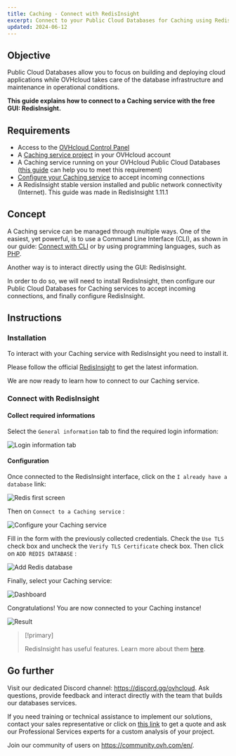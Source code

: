 ```yaml
---
title: Caching - Connect with RedisInsight
excerpt: Connect to your Public Cloud Databases for Caching using RedisInsight
updated: 2024-06-12
---
```


## Objective

Public Cloud Databases allow you to focus on building and deploying cloud applications while OVHcloud takes care of the database infrastructure and maintenance in operational conditions.

**This guide explains how to connect to a Caching service with the free GUI: RedisInsight.**

## Requirements

- Access to the [OVHcloud Control Panel](/links/manager)
- A [Caching service project](https://www.ovhcloud.com/asia/public-cloud/) in your OVHcloud account
- A Caching service running on your OVHcloud Public Cloud Databases ([this guide](/pages/public_cloud/public_cloud_databases/databases_01_order_control_panel) can help you to meet this requirement)
- [Configure your Caching service](/pages/public_cloud/public_cloud_databases/redis_08_prepare_for_incoming_connections) to accept incoming connections
- A RedisInsight stable version installed and public network connectivity (Internet). This guide was made in RedisInsight 1.11.1

## Concept

A Caching service can be managed through multiple ways.
One of the easiest, yet powerful, is to use a Command Line Interface (CLI), as shown in our guide: [Connect with CLI](/pages/public_cloud/public_cloud_databases/redis_03_connect_cli) or by using programming languages, such as [PHP](/pages/public_cloud/public_cloud_databases/redis_04_connect_php).

Another way is to interact directly using the GUI: RedisInsight.

In order to do so, we will need to install RedisInsight, then configure our Public Cloud Databases for Caching services to accept incoming connections, and finally configure RedisInsight.

## Instructions

### Installation

To interact with your Caching service with RedisInsight you need to install it.

Please follow the official [RedisInsight](https://docs.redis.com/latest/ri/installing) to get the latest information.

We are now ready to learn how to connect to our Caching service.

### Connect with RedisInsight

#### Collect required informations

Select the `General information` tab to find the required login information:

![Login information tab](images/redis_06_connect_redisinsight-20220209095337130.png)

#### Configuration

Once connected to the RedisInsight interface, click on the `I already have a database` link:

![Redis first screen](images/redis_06_connect_redisinsight-20220207114821477.png)

Then on `Connect to a Caching service` :

![Configure your Caching service](images/redis_06_connect_redisinsight-2022020711515517.png)

Fill in the form with the previously collected credentials. Check the `Use TLS` check box and uncheck the `Verify TLS Certificate` check box. Then click on `ADD REDIS DATABASE` :

![Add Redis database](images/redis_06_connect_redisinsight-20220207120005204.png)

Finally, select your Caching service:

![Dashboard](images/redis_06_connect_redisinsight-20220209095424435.png)

Congratulations! You are now connected to your Caching instance!

![Result](images/redis_06_connect_redisinsight-20220209095533690.png)

> [!primary]
>
> RedisInsight has useful features.
> Learn more about them [here](https://redis.com/redis-enterprise/redis-insight/).

## Go further

Visit our dedicated Discord channel: <https://discord.gg/ovhcloud>. Ask questions, provide feedback and interact directly with the team that builds our databases services.

If you need training or technical assistance to implement our solutions, contact your sales representative or click on [this link](/links/professional-services) to get a quote and ask our Professional Services experts for a custom analysis of your project.

Join our community of users on <https://community.ovh.com/en/>.
